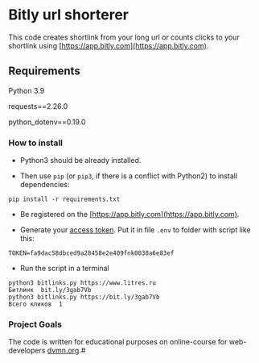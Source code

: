 # Bitly url shorterer

This code creates shortlink from your long url or counts clicks to your shortlink using [https://app.bitly.com](https://app.bitly.com).

## Requirements

Python 3.9

requests==2.26.0

python_dotenv==0.19.0

### How to install

* Python3 should be already installed.

* Then use `pip` (or `pip3`, if there is a conflict with Python2) to install dependencies:
```
pip install -r requirements.txt
```
* Be registered on the [https://app.bitly.com](https://app.bitly.com).

* Generate your [access token](https://app.bitly.com/Bl8f4PtdN5s/bitlinks/3zfABbf?actions=accountMain&actions=profile&actions=accessToken). Put it in file `.env` to folder with script like this:
```
TOKEN=fa9dac58dbced9a28458e2e409fnk0038a6e83ef
```
* Run the script in a terminal
```shell
python3 bitlinks.py https://www.litres.ru
Битлинк  bit.ly/3gab7Vb
python3 bitlinks.py https://bit.ly/3gab7Vb
Всего кликов  1
```

### Project Goals

The code is written for educational purposes on online-course for web-developers [dvmn.org](https://dvmn.org/).#
